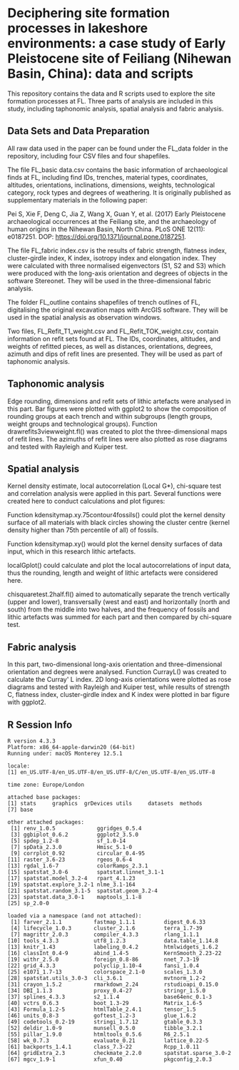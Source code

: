 # Deciphering site formation processes in lakeshore environments: a case study of Early Pleistocene site of Feiliang (Nihewan Basin, China): data and scripts

This repository contains the data and R scripts used to explore the site formation processes at FL. Three parts of analysis are included in this study, including taphonomic analysis, spatial analysis and fabric analysis.

## Data Sets and Data Preparation

All raw data used in the paper can be found under the FL_data folder in the repository, including four CSV files and four shapefiles.

The file FL_basic data.csv contains the basic information of archaeological finds at FL, including find IDs, trenches, material types, coordinates, altitudes, orientations, inclinations, dimensions, weights, technological category, rock types and degrees of weathering. It is originally published as supplementary materials in the following paper:

Pei S, Xie F, Deng C, Jia Z, Wang X, Guan Y, et al. (2017) Early Pleistocene archaeological occurrences at the Feiliang site, and the archaeology of human origins in the Nihewan Basin, North China. PLoS ONE 12(11): e0187251. DOP: <https://doi.org/10.1371/journal.pone.0187251>.

The file FL_fabric index.csv is the results of fabric strength, flatness index, cluster-girdle index, K index, isotropy index and elongation index. They were calculated with three normalised eigenvectors (S1, S2 and S3) which were produced with the long-axis orientation and degrees of objects in the software Stereonet. They will be used in the three-dimensional fabric analysis.

The folder FL_outline contains shapefiles of trench outlines of FL, digitalising the original excavation maps with ArcGIS software. They will be used in the spatial analysis as observation windows.

Two files, FL_Refit_T1_weight.csv and FL_Refit_TOK_weight.csv, contain information on refit sets found at FL. The IDs, coordinates, altitudes, and weights of refitted pieces, as well as distances, orientations, degrees, azimuth and dips of refit lines are presented. They will be used as part of taphonomic analysis.

## Taphonomic analysis

Edge rounding, dimensions and refit sets of lithic artefacts were analysed in this part. Bar figures were plotted with ggplot2 to show the composition of rounding groups at each trench and within subgroups (length groups, weight groups and technological groups). Function drawrefits3viewweight.fl() was created to plot the three-dimensional maps of refit lines. The azimuths of refit lines were also plotted as rose diagrams and tested with Rayleigh and Kuiper test.

## Spatial analysis

Kernel density estimate, local autocorrelation (Local G\*), chi-square test and correlation analysis were applied in this part. Several functions were created here to conduct calculations and plot figures:

Function kdensitymap.xy.75contour4fossils() could plot the kernel density surface of all materials with black circles showing the cluster centre (kernel density higher than 75th percentile of all) of fossils.

Function kdensitymap.xy() would plot the kernel density surfaces of data input, which in this research lithic artefacts.

localGplot() could calculate and plot the local autocorrelations of input data, thus the rounding, length and weight of lithic artefacts were considered here.

chisquaretest.2half.fl() aimed to automatically separate the trench vertically (upper and lower), transversally (west and east) and horizontally (north and south) from the middle into two halves, and the frequency of fossils and lithic artefacts was summed for each part and then compared by chi-square test.

## Fabric analysis

In this part, two-dimensional long-axis orientation and three-dimensional orientation and degrees were analysed. Function CurrayL() was created to calculate the Curray' L index. 2D long-axis orientations were plotted as rose diagrams and tested with Rayleigh and Kuiper test, while results of strength C, flatness index, cluster-girdle index and K index were plotted in bar figure with ggplot2.

## R Session Info

```         
R version 4.3.3
Platform: x86_64-apple-darwin20 (64-bit)
Running under: macOS Monterey 12.5.1

locale:
[1] en_US.UTF-8/en_US.UTF-8/en_US.UTF-8/C/en_US.UTF-8/en_US.UTF-8

time zone: Europe/London

attached base packages:
[1] stats     graphics  grDevices utils     datasets  methods  
[7] base     

other attached packages:
 [1] renv_1.0.5             ggridges_0.5.4        
 [3] ggbiplot_0.6.2         ggplot2_3.5.0         
 [5] spdep_1.2-8            sf_1.0-14             
 [7] spData_2.3.0           Hmisc_5.1-0           
 [9] corrplot_0.92          circular_0.4-95       
[11] raster_3.6-23          rgeos_0.6-4           
[13] rgdal_1.6-7            colorRamps_2.3.1      
[15] spatstat_3.0-6         spatstat.linnet_3.1-1 
[17] spatstat.model_3.2-4   rpart_4.1.23          
[19] spatstat.explore_3.2-1 nlme_3.1-164          
[21] spatstat.random_3.1-5  spatstat.geom_3.2-4   
[23] spatstat.data_3.0-1    maptools_1.1-8        
[25] sp_2.0-0              

loaded via a namespace (and not attached):
 [1] farver_2.1.1          fastmap_1.1.1         digest_0.6.33      
 [4] lifecycle_1.0.3       cluster_2.1.6         terra_1.7-39       
 [7] magrittr_2.0.3        compiler_4.3.3        rlang_1.1.1        
[10] tools_4.3.3           utf8_1.2.3            data.table_1.14.8  
[13] knitr_1.43            labeling_0.4.2        htmlwidgets_1.6.2  
[16] classInt_0.4-9        abind_1.4-5           KernSmooth_2.23-22 
[19] withr_2.5.0           foreign_0.8-86        nnet_7.3-19        
[22] grid_4.3.3            polyclip_1.10-4       fansi_1.0.4        
[25] e1071_1.7-13          colorspace_2.1-0      scales_1.3.0       
[28] spatstat.utils_3.0-3  cli_3.6.1             mvtnorm_1.2-2      
[31] crayon_1.5.2          rmarkdown_2.24        rstudioapi_0.15.0  
[34] DBI_1.1.3             proxy_0.4-27          stringr_1.5.0      
[37] splines_4.3.3         s2_1.1.4              base64enc_0.1-3    
[40] vctrs_0.6.3           boot_1.3-29           Matrix_1.6-5       
[43] Formula_1.2-5         htmlTable_2.4.1       tensor_1.5         
[46] units_0.8-3           goftest_1.2-3         glue_1.6.2         
[49] codetools_0.2-19      stringi_1.7.12        gtable_0.3.3       
[52] deldir_1.0-9          munsell_0.5.0         tibble_3.2.1       
[55] pillar_1.9.0          htmltools_0.5.6       R6_2.5.1           
[58] wk_0.7.3              evaluate_0.21         lattice_0.22-5     
[61] backports_1.4.1       class_7.3-22          Rcpp_1.0.11        
[64] gridExtra_2.3         checkmate_2.2.0       spatstat.sparse_3.0-2
[67] mgcv_1.9-1            xfun_0.40             pkgconfig_2.0.3      
```
